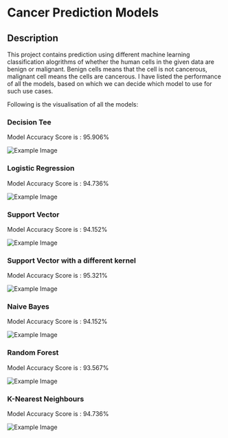 # Cancer Prediction Models

## Description
This project contains prediction using different machine learning classification alogrithms of whether the human cells in the given data are benign or malignant. 
Benign cells means that the cell is not cancerous, malignant cell means the cells are cancerous.
I have listed the performance of all the models, based on which we can decide which model to use for such use cases.

Following is the visualisation of all the models:

### Decision Tee
Model Accuracy Score is : 95.906%

![Example Image](PlotImages/DecisionTree.png)

### Logistic Regression
Model Accuracy Score is : 94.736%

![Example Image](PlotImages/logisticregression.png)


### Support Vector
Model Accuracy Score is : 94.152%

![Example Image](PlotImages/supportvector.png)


### Support Vector with a different kernel
Model Accuracy Score is : 95.321%

![Example Image](PlotImages/kernelsvm.png)


### Naive Bayes
Model Accuracy Score is : 94.152%

![Example Image](PlotImages/naivebayes.png)


### Random Forest
Model Accuracy Score is : 93.567%

![Example Image](PlotImages/randomforest.png)


### K-Nearest Neighbours
Model Accuracy Score is : 94.736%

![Example Image](PlotImages/knearest.png)



